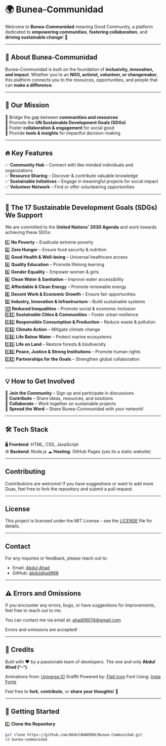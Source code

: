 # 🌍 Bunea-Communidad
Welcome to **Bunea-Communidad** meaning Good Community, a platform dedicated to **empowering communities**, **fostering collaboration**, and **driving sustainable change**! 🚀  

---

## 📢 About Bunea-Communidad  
Bunea-Communidad is built on the foundation of **inclusivity, innovation, and impact**. Whether you're an **NGO, activist, volunteer, or changemaker**, this platform connects you to the resources, opportunities, and people that can **make a difference**.  

---

## 🎯 Our Mission  
🔹 Bridge the gap between **communities and resources**  
🔹 Promote the **UN Sustainable Development Goals (SDGs)**  
🔹 Foster **collaboration & engagement** for social good  
🔹 Provide **tools & insights** for impactful decision-making  

---

## 🔥 Key Features  
✅ **Community Hub** – Connect with like-minded individuals and organizations  
✅ **Resource Sharing** – Discover & contribute valuable knowledge  
✅ **Sustainable Initiatives** – Engage in meaningful projects for social impact 
✅ **Volunteer Network** – Find or offer volunteering opportunities  

---

## 🌱 The 17 Sustainable Development Goals (SDGs) We Support  
We are committed to the **United Nations' 2030 Agenda** and work towards achieving these SDGs:  

1️⃣ **No Poverty** – Eradicate extreme poverty  
2️⃣ **Zero Hunger** – Ensure food security & nutrition  
3️⃣ **Good Health & Well-being** – Universal healthcare access  
4️⃣ **Quality Education** – Promote lifelong learning  
5️⃣ **Gender Equality** – Empower women & girls  
6️⃣ **Clean Water & Sanitation** – Improve water accessibility  
7️⃣ **Affordable & Clean Energy** – Promote renewable energy  
8️⃣ **Decent Work & Economic Growth** – Ensure fair opportunities  
9️⃣ **Industry, Innovation & Infrastructure** – Build sustainable systems  
🔟 **Reduced Inequalities** – Promote social & economic inclusion  
1️⃣1️⃣ **Sustainable Cities & Communities** – Foster urban resilience  
1️⃣2️⃣ **Responsible Consumption & Production** – Reduce waste & pollution  
1️⃣3️⃣ **Climate Action** – Mitigate climate change  
1️⃣4️⃣ **Life Below Water** – Protect marine ecosystems  
1️⃣5️⃣ **Life on Land** – Restore forests & biodiversity  
1️⃣6️⃣ **Peace, Justice & Strong Institutions** – Promote human rights  
1️⃣7️⃣ **Partnerships for the Goals** – Strengthen global collaboration  

---

## 💡 How to Get Involved  
📌 **Join the Community** – Sign up and participate in discussions  
📌 **Contribute** – Share ideas, resources, and solutions  
📌 **Collaborate** – Work together on sustainable projects  
📌 **Spread the Word** – Share Bunea-Communidad with your network!  

---

## 🛠 Tech Stack  
🖥 **Frontend**: HTML, CSS, JavaScript  
⚙ **Backend**: Node.js 
☁ **Hosting**: GitHub Pages (yes its a static website) 

---  

## Contributing  

Contributions are welcome! If you have suggestions or want to add more Duas, feel free to fork the repository and submit a pull request.  

---  

## License  

This project is licensed under the MIT License - see the [LICENSE](LICENSE) file for details.  

---  

## Contact  

For any inquiries or feedback, please reach out to:  

- Email: [Abdul Ahad](mailto:ahad06074@gmail.com)
- GitHub: [abdulahad968](https://github.com/abdulahad968)

---

## ⚠️ Errors and Omissions

If you encounter any errors, bugs, or have suggestions for improvements, feel free to reach out to me.

You can contact me via email at: [ahad06074@gmail.com](mailto:ahad06074@gmail.com)

Errors and omissions are accepted!

---

## 🤖 Credits

Built with ❤️ by a passionate team of developers.
The one and only **Abdul Ahad (^-^)**.

Animations from: [Universe.IO](https://uiverse.io/)
Graffti Powered by: [Flati Icon](https://www.flaticon.com/)
Font Using: [Insta Fonts](https://instafonts.io/different-fonts/)

Feel free to **fork**, **contribute**, or **share your thoughts**! 🌟

---

## 🚀 Getting Started  
1️⃣ **Clone the Repository**  
```bash
git clone https://github.com/AbdulAHAD968/Bunea-Communidad.git
cd bunea-communidad

